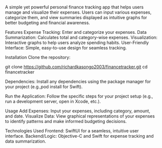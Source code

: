 A simple yet powerful personal finance tracking app that helps users manage and visualize their expenses. 
Users can input various expenses, categorize them, and view summaries displayed as intuitive graphs for better budgeting and financial awareness.

Features
Expense Tracking: Enter and categorize your expenses.
Data Summarization: Calculates total and category-wise expenses.
Visualization: Interactive graphs to help users analyze spending habits.
User-Friendly Interface: Simple, easy-to-use design for seamless tracking.

Installation
Clone the repository:

git clone https://github.com/richardkasongo2003/financetracker.git
cd financetracker

Dependencies:
Install any dependencies using the package manager for your project (e.g.,pod install for Swift).

Run the Application:
Follow the specific steps for your project setup (e.g., run a development server, open in Xcode, etc.).

Usage
Add Expenses: Input your expenses, including category, amount, and date.
Visualize Data: View graphical representations of your expenses to identify patterns and make informed budgeting decisions.

Technologies Used
Frontend: SwiftUI for a seamless, intuitive user interface.
Backend/Logic: Objective-C and Swift for expense tracking and data summarization.
